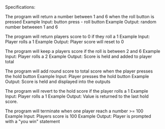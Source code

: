 Specifications:

The program will return a number between 1 and 6 when the roll button is pressed
  Example Input: button press - roll button
  Example Output: random number betweeen 1 and 6

The program will return players score to 0 if they roll a 1
  Example Input: Player rolls a 1
  Example Output: Player score will reset to 0

The program will keep a players score if the roll is between 2 and 6
  Example Input: Player rolls a 2
  Example Output: Score is held and added to player total

The program will add round score to total score when the player presses the hold button
  Example Input: Player presses the hold button
  Example Output: Score is held and displayed into the outputs

The program will revert to the hold score if the player rolls a 1
  Example Input: Player rolls a 1
  Example Output: Value is returned to the last hold score.

The program will terminate when one player reach a number >= 100
  Example Input: Players score is 100
  Example Output: Player is prompted with a "you win" statement
